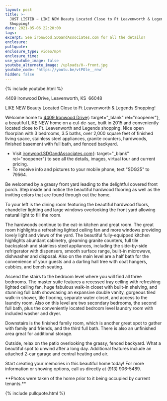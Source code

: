 ```yaml
---
layout: post
title: >-
  JUST LISTED ~ LIKE NEW Beauty Located Close to Ft Leavenworth & Legends
  Shopping!
date: 2021-05-06 22:20:00
tags:
excerpt: See ironwood.SDGandAssociates.com for all the details!
enclosure:
pullquote:
enclosure_type: video/mp4
enclosure_time:
use_youtube_image: false
youtube_alternate_image: /uploads/0--front.jpg
youtube_code: 'https://youtu.be/vtPOle__rnw'
hidden: false
---
```

{% include youtube.html %}

4409 Ironwood Drive, Leavenworth, KS&nbsp; 66048

LIKE NEW Beauty Located Close to Ft Leavenworth & Legends Shopping\!

Welcome home to [4409 Ironwood Drive](http://ironwood.SDGandAssociates.com){: target="_blank" rel="noopener"}, a beautiful LIKE NEW home on a cul-de-sac, built in 2015 and conveniently located close to Ft. Leavenworth and Legends shopping. Nice open floorplan with 3 bedrooms, 3.5 baths, over 2,000 square feet of finished living space, stainless steel appliances, granite counters, hardwoods, finished basement with full bath, and fenced backyard.

* Visit [ironwood.SDGandAssociates.com](http://ironwood.SDGandAssociates.com){: target="_blank" rel="noopener"} to see all the details, images, virtual tour and current pricing.
* To receive info and pictures to your mobile phone, text "SDG25" to 79564.

Be welcomed by a grassy front yard leading to the delightful covered front porch. Step inside and notice the beautiful hardwood flooring as well as the inviting colors that are found through out the home.

To your left is the dining room featuring the beautiful hardwood floors, chandelier lighting and large windows overlooking the front yard allowing natural light to fill the room.

The hardwoods continue to the eat-in kitchen and great room. The great room highlights a refreshing lighted ceiling fan and more windows providing lovely light and views of the yard. The beautiful fully-equipped kitchen highlights abundant cabinetry, gleaming granite counters, full tile backsplash and stainless steel appliances, including the side-by-side refrigerator with dispensers, smooth surface range, built-in microwave, dishwasher and disposal. Also on the main level are a half bath for the convenience of your guests and a darling hall tree with coat hangers, cubbies, and bench seating.

Ascend the stairs to the bedroom level where you will find all three bedrooms. The master suite features a recessed tray ceiling with refreshing lighted ceiling fan, huge fabulous walk-in closet with built-in shelving, and stunning full bath showcasing an expansive double vanity, gorgeous tiled walk-in shower, tile flooring, separate water closet, and access to the laundry room. Also on this level are two secondary bedrooms, the second full bath, plus the conveniently located bedroom level laundry room with included washer and dryer.

Downstairs is the finished family room, which is another great spot to gather with family and friends, and the third full bath. There is also an unfinished area great for additional storage.

Outside, relax on the patio overlooking the grassy, fenced backyard. What a beautiful spot to unwind after a long day. Additional features include an attached 2-car garage and central heating and air.

Start creating your memories in this beautiful home today\! For more information or showing options, call us directly at (913) 906-5489.

\*\*Photos were taken of the home prior to it being occupied by current tenants.\*\*

{% include pullquote.html %}
